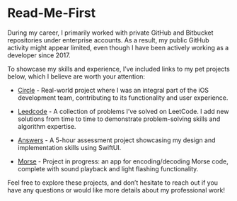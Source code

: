 # Read-Me-First

During my career, I primarily worked with private GitHub and Bitbucket repositories under enterprise accounts. As a result, my public GitHub activity might appear limited, even though I have been actively working as a developer since 2017.

To showcase my skills and experience, I’ve included links to my pet projects below, which I believe are worth your attention:

* [Circle](https://github.com/circles-project/circles-ios) - Real-world project where I was an integral part of the iOS development team, contributing to its functionality and user experience.

* [Leedcode](https://github.com/RyshchukDmytro/Leetcode) - A collection of problems I’ve solved on LeetCode. I add new solutions from time to time to demonstrate problem-solving skills and algorithm expertise.

* [Answers](https://github.com/RyshchukDmytro/Answers) - A 5-hour assessment project showcasing my design and implementation skills using SwiftUI.

* [Morse](https://github.com/RyshchukDmytro/Morse) - Project in progress: an app for encoding/decoding Morse code, complete with sound playback and light flashing functionality.

Feel free to explore these projects, and don’t hesitate to reach out if you have any questions or would like more details about my professional work!
